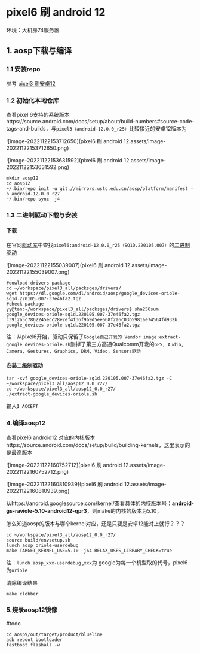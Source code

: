 # pixel6 刷 android 12

环境：大机房74服务器

## 1. aosp下载与编译

### 1.1 安装repo

参考 [pixel3 刷安卓12](https://github.com/Ying-Yuan07/pixel3/blob/main/pixel3%20%E5%88%B7%E5%AE%89%E5%8D%9312.md)

### 1.2 初始化本地仓库

查看pixel 6支持的系统版本https://source.android.com/docs/setup/about/build-numbers#source-code-tags-and-builds，与`pixel3（android-12.0.0_r25）`比较接近的安卓12版本为

![image-20221122153712650](pixel6 刷 android 12.assets/image-20221122153712650.png)

![image-20221122153631592](pixel6 刷 android 12.assets/image-20221122153631592.png)

```shell
mkdir aosp12   
cd aosp12 
~/.bin/repo init -u git://mirrors.ustc.edu.cn/aosp/platform/manifest -b android-12.0.0_r27
~/.bin/repo sync -j4 
```

### 1.3 二进制驱动下载与安装

#### 下载

在官网[驱动库](https://developers.google.com/android/drivers)中查找`pixel6:android-12.0.0_r25（SQ1D.220105.007）`的[二进制驱动](https://developers.google.com/android/drivers#oriolesq1d.220105.007)

![image-20221122155039007](pixel6 刷 android 12.assets/image-20221122155039007.png)

```shell
#dowload drivers package
cd ~/workspace/pixel3_all/packsges/drivers/
wget https://dl.google.com/dl/android/aosp/google_devices-oriole-sq1d.220105.007-37e46fa2.tgz
#check package
yy@tan:~/workspace/pixel3_all/packsges/drivers$ sha256sum google_devices-oriole-sq1d.220105.007-37e46fa2.tgz 
c3912a5c7862245ecc28e2ef4f36f9b9d5ee668f2a6c03b5981ae74564fd932b  google_devices-oriole-sq1d.220105.007-37e46fa2.tgz
```

注：从pixel6开始，驱动只保留了`Google自己开发的 Vendor image:extract-google_devices-oriole.sh`删掉了第三方高通Qualcomm开发的`GPS, Audio, Camera, Gestures, Graphics, DRM, Video, Sensors驱动`

#### **安装二级制驱动**

```shell
tar -xvf google_devices-oriole-sq1d.220105.007-37e46fa2.tgz -C ~/workspace/pixel3_all/aosp12_0.0_r27/
cd ~/workspace/pixel3_all/aosp12_0.0_r27/
./extract-google_devices-oriole.sh
```

输入`I ACCEPT`

### 4.编译aosp12

查看pixel6 android12 对应的内核版本https://source.android.com/docs/setup/build/building-kernels，这里表示的是最高版本

![image-20221122160752712](pixel6 刷 android 12.assets/image-20221122160752712.png)

![image-20221122160810939](pixel6 刷 android 12.assets/image-20221122160810939.png)

从https://android.googlesource.com/kernel/查看具体的[内核版本号](https://android.googlesource.com/kernel/gs/+refs)：**android-gs-raviole-5.10-android12-qpr3**，则make的内核的版本为5.10，

怎么知道aosp的版本与哪个kernel对应，还是只要是安卓12能对上就行？？？



```shell
cd ~/workspace/pixel3_all/aosp12_0.0_r27/
source build/envsetup.sh
lunch aosp_oriole-userdebug 
make TARGET_KERNEL_USE=5.10 -j64 RELAX_USES_LIBRARY_CHECK=true
```

注：`lunch aosp_xxx-userdebug` ,`xxx`为 google为每一个机型取的代号，pixel6 为`oriole`

清除编译结果

```
make clobber
```

### 5.烧录aosp12镜像

#todo

```
cd aosp9/out/target/product/blueline
adb reboot bootloader
fastboot flashall -w
```